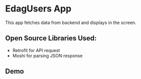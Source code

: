 # EdagUsers App
This app fetches data from backend and displays in the screen.

## Open Source Libraries Used:

* Retrofit for API request 
* Moshi for parsing JSON response

## Demo
